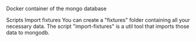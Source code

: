 Docker container of the mongo database

Scripts
Import fixtures
You can create a "fixtures" folder containing all your necessary data. The script "import-fixtures" is a util tool that imports those data to mongodb.
